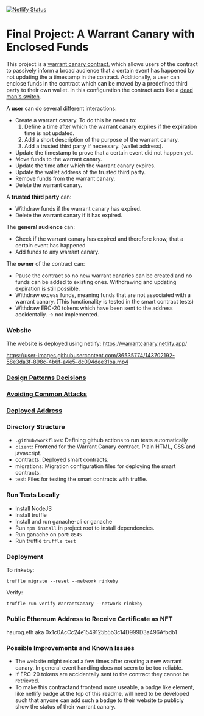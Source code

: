 [![Netlify Status](https://api.netlify.com/api/v1/badges/5561d0b9-0edc-4994-afea-e8013861e87f/deploy-status)](https://app.netlify.com/sites/warrantcanary/deploys)

# Final Project: A Warrant Canary with Enclosed Funds

This project is a [warrant canary contract](https://en.wikipedia.org/wiki/Warrant_canary), which allows users of the contract to passively inform a broad audience that a certain event has happened by not updating the a timestamp in the contract. Additionally, a user can enclose funds in the contract which can be moved by a predefined third party to their own wallet. In this configuration the contract acts like a [dead man's switch](https://en.wikipedia.org/wiki/Dead_man%27s_switch).

A **user** can do several different interactions:

* Create a warrant canary. To do this he needs to:
  1. Define a time after which the warrant canary expires if the expiration time is not updated.
  2. Add a short description of the purpose of the warrant canary.
  3. Add a trusted third party if necessary. (wallet address).
* Update the timestamp to prove that a certain event did not happen yet.
* Move funds to the warrant canary.
* Update the time after which the warrant canary expires.
* Update the wallet address of the trusted third party.
* Remove funds from the warrant canary.
* Delete the warrant canary.

A **trusted third party** can:
* Withdraw funds if the warrant canary has expired.
* Delete the warrant canary if it has expired.

The **general audience** can:
* Check if the warrant canary has expired and therefore know, that a certain event has happened
* Add funds to any warrant canary.

The **owner** of the contract can:
* Pause the contract so no new warrant canaries can be created and no funds can be added to existing ones. Withdrawing and updating expiration is still possible.
* Withdraw excess funds, meaning funds that are not associated with a warrant canary. (This functionality is tested in the smart contract tests)
* Withdraw ERC-20 tokens which have been sent to the address accidentally. -> not implemented.


### Website

The website is deployed using netlify: https://warrantcanary.netlify.app/



https://user-images.githubusercontent.com/36535774/143702192-58e3da3f-898c-4b6f-a4e5-dc094dee31ba.mp4



### [Design Patterns Decisions](design_pattern_decisions.md)

### [Avoiding Common Attacks](avoiding_common_attacks.md)

### [Deployed Address](deployed_address.txt)

### Directory Structure

* `.github/workflows`: Defining github actions to run tests automatically
* `client`: Frontend for the Warrant Canary contract. Plain HTML, CSS and javascript.
* contracts: Deployed smart contracts.
* migrations: Migration configuration files for deploying the smart contracts.
* test: Files for testing the smart contracts with truffle.


### Run Tests Locally

* Install NodeJS
* Install truffle
* Install and run ganache-cli or ganache
* Run `npm install` in project root to install dependencies.
* Run ganache on port: `8545`
* Run truffle `truffle test`

### Deployment

To rinkeby:
```
truffle migrate --reset --network rinkeby
```

Verify:
```
truffle run verify WarrantCanary --network rinkeby
```

### Public Ethereum Address to Receive Certificate as NFT

haurog.eth aka 0x1c0AcCc24e1549125b5b3c14D999D3a496Afbdb1

### Possible Improvements and Known Issues

* The website might reload a few times after creating a new warrant canary. In general event handling does not seem to be too reliable.
* If ERC-20 tokens are accidentally sent to the contract they cannot be retrieved.
* To make this contractand frontend more useable, a badge like element, like netlify badge at the top of this readme, will need to be developed such that anyone can add such a badge to their website to publicly show the status of their warrant canary.

